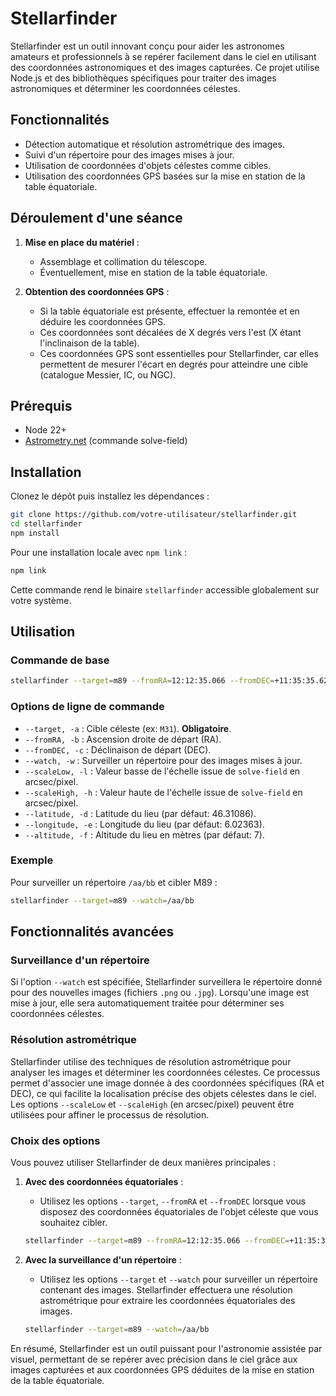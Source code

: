 # Stellarfinder

Stellarfinder est un outil innovant conçu pour aider les astronomes amateurs et professionnels à se repérer facilement dans le ciel en utilisant des coordonnées astronomiques et des images capturées. Ce projet utilise Node.js et des bibliothèques spécifiques pour traiter des images astronomiques et déterminer les coordonnées célestes.

## Fonctionnalités

- Détection automatique et résolution astrométrique des images.
- Suivi d'un répertoire pour des images mises à jour.
- Utilisation de coordonnées d'objets célestes comme cibles.
- Utilisation des coordonnées GPS basées sur la mise en station de la table équatoriale.

## Déroulement d'une séance

1. **Mise en place du matériel** :
   - Assemblage et collimation du télescope.
   - Éventuellement, mise en station de la table équatoriale.

2. **Obtention des coordonnées GPS** :
   - Si la table équatoriale est présente, effectuer la remontée et en déduire les coordonnées GPS.
   - Ces coordonnées sont décalées de X degrés vers l'est (X étant l'inclinaison de la table).
   - Ces coordonnées GPS sont essentielles pour Stellarfinder, car elles permettent de mesurer l'écart en degrés pour atteindre une cible (catalogue Messier, IC, ou NGC).

## Prérequis

- Node 22+
- [Astrometry.net](https://astrometry.net/doc/readme.html) (commande solve-field)

## Installation

Clonez le dépôt puis installez les dépendances :

```bash
git clone https://github.com/votre-utilisateur/stellarfinder.git
cd stellarfinder
npm install
```

Pour une installation locale avec `npm link` :

```bash
npm link
```

Cette commande rend le binaire `stellarfinder` accessible globalement sur votre système.

## Utilisation

### Commande de base

```bash
stellarfinder --target=m89 --fromRA=12:12:35.066 --fromDEC=+11:35:35.629
```

### Options de ligne de commande

- `--target, -a` : Cible céleste (ex: `M31`). **Obligatoire**.
- `--fromRA, -b` : Ascension droite de départ (RA).
- `--fromDEC, -c` : Déclinaison de départ (DEC).
- `--watch, -w` : Surveiller un répertoire pour des images mises à jour.
- `--scaleLow, -l` : Valeur basse de l'échelle issue de `solve-field` en arcsec/pixel.
- `--scaleHigh, -h` : Valeur haute de l'échelle issue de `solve-field` en arcsec/pixel.
- `--latitude, -d` : Latitude du lieu (par défaut: 46.31086).
- `--longitude, -e` : Longitude du lieu (par défaut: 6.02363).
- `--altitude, -f` : Altitude du lieu en mètres (par défaut: 7).

### Exemple

Pour surveiller un répertoire `/aa/bb` et cibler M89 :

```bash
stellarfinder --target=m89 --watch=/aa/bb
```

## Fonctionnalités avancées

### Surveillance d'un répertoire

Si l'option `--watch` est spécifiée, Stellarfinder surveillera le répertoire donné pour des nouvelles images (fichiers `.png` ou `.jpg`). Lorsqu'une image est mise à jour, elle sera automatiquement traitée pour déterminer ses coordonnées célestes.

### Résolution astrométrique

Stellarfinder utilise des techniques de résolution astrométrique pour analyser les images et déterminer les coordonnées célestes. Ce processus permet d'associer une image donnée à des coordonnées spécifiques (RA et DEC), ce qui facilite la localisation précise des objets célestes dans le ciel. Les options `--scaleLow` et `--scaleHigh` (en arcsec/pixel) peuvent être utilisées pour affiner le processus de résolution.

### Choix des options

Vous pouvez utiliser Stellarfinder de deux manières principales :

1. **Avec des coordonnées équatoriales** :
   - Utilisez les options `--target`, `--fromRA` et `--fromDEC` lorsque vous disposez des coordonnées équatoriales de l'objet céleste que vous souhaitez cibler.

   ```bash
   stellarfinder --target=m89 --fromRA=12:12:35.066 --fromDEC=+11:35:35.629
   ```

2. **Avec la surveillance d'un répertoire** :
   - Utilisez les options `--target` et `--watch` pour surveiller un répertoire contenant des images. Stellarfinder effectuera une résolution astrométrique pour extraire les coordonnées équatoriales des images.

   ```bash
   stellarfinder --target=m89 --watch=/aa/bb
   ```

En résumé, Stellarfinder est un outil puissant pour l'astronomie assistée par visuel, permettant de se repérer avec précision dans le ciel grâce aux images capturées et aux coordonnées GPS déduites de la mise en station de la table équatoriale.
